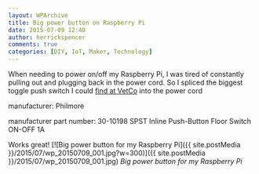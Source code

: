 ```yaml
---
layout: WPArchive
title: Big power button on Raspberry Pi
date: 2015-07-09 12:40
author: herrickspencer
comments: true
categories: [DIY, IoT, Maker, Technology]
---
```

When needing to power on/off my Raspberry Pi, I was tired of constantly pulling out and plugging back in the power cord. So I spliced the biggest toggle push switch I could [find at VetCo](https://www.vetco.net/catalog/product_info.php?cPath=114_121_219&products_id=15054) into the power cord

manufacturer: Philmore 

manufacturer part number: 30-10198 SPST Inline Push-Button Floor Switch ON-OFF 1A

Works great!
[![Big power button for my Raspberry Pi]({{ site.postMedia }}/2015/07/wp_20150709_001.jpg?w=300)]({{ site.postMedia }}/2015/07/wp_20150709_001.jpg) _Big power button for my Raspberry Pi_
